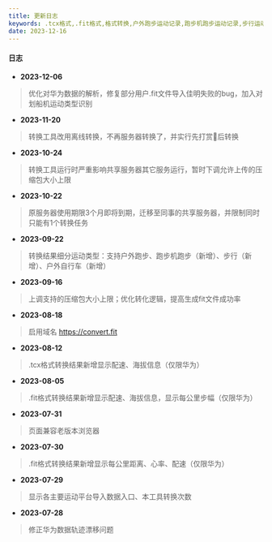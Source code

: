 ```yaml
---
title: 更新日志
keywords: .tcx格式,.fit格式,格式转换,户外跑步运动记录,跑步机跑步运动记录,步行运动记录,户外自行车运动记录
date: 2023-12-16
---
```

#### 日志

- **2023-12-06**
> 优化对华为数据的解析，修复部分用户.fit文件导入佳明失败的bug，加入对划船机运动类型识别

- **2023-11-20**
> 转换工具改用离线转换，不再服务器转换了，并实行先打赏🍗后转换

- **2023-10-24**
> 转换工具运行时严重影响共享服务器其它服务运行，暂时下调允许上传的压缩包大小上限

- **2023-10-22**
> 原服务器使用期限3个月即将到期，迁移至同事的共享服务器，并限制同时只能有1个转换任务

- **2023-09-22**
> 转换结果细分运动类型：支持户外跑步、跑步机跑步（新增）、步行（新增）、户外自行车（新增）

- **2023-09-16**
> 上调支持的压缩包大小上限；优化转化逻辑，提高生成fit文件成功率

- **2023-08-18**
> 启用域名 https://convert.fit

- **2023-08-12**
> .tcx格式转换结果新增显示配速、海拔信息（仅限华为）

- **2023-08-05**
> .fit格式转换结果新增显示配速、海拔信息，显示每公里步幅（仅限华为）

- **2023-07-31**
> 页面兼容老版本浏览器

- **2023-07-30**
> .fit格式转换结果新增显示每公里距离、心率、配速（仅限华为）

- **2023-07-29**
> 显示各主要运动平台导入数据入口、本工具转换次数

- **2023-07-28**
> 修正华为数据轨迹漂移问题
